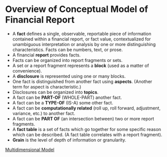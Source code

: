 # Overview of Conceptual Model of Financial Report

* A **fact** defines a single, observable, reportable piece of information contained within a financial report, or fact value, contextualized for unambiguous interpretation or analysis by one or more distinguishing characteristics.  Facts can be numbers, text, or prose.
* A financial **report** provides facts.
* Facts can be organized into report fragments or sets.
* A set or a report fragment represents a **block** (used as a matter of convenience).
* A **disclosure** is represented using one or many blocks.
* One fact is distinguished from another fact using **aspects**.  (Another term for aspect is characteristic.)
* Disclosures can be organized into **topics**.
* A fact can be **PART-OF** (WHOLE-PART) another fact.
* A fact can be a **TYPE-OF** (IS-A) some other fact.
* A fact can be **computationally related** (roll up, roll forward, adjustment, variance, etc.) to another fact.
* A fact can be **PART OF** (an intersection between) two or more report fragments.
* A **fact table** is a set of facts which go together for some specific reason which can be described. (A fact table correlates with a report fragment).
* **Grain** is the level of depth of information or granularity.

[Multidimensional Model](http://xbrl.squarespace.com/journal/2016/3/18/introduction-to-the-multidimensional-model-for-professional.html)
